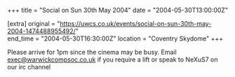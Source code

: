 +++
title = "Social on Sun 30th May 2004"
date = "2004-05-30T13:00:00Z"

[extra]
original = "https://uwcs.co.uk/events/social-on-sun-30th-may-2004-1474488955492/"    
end_time = "2004-05-30T16:30:00Z"
location = "Coventry Skydome"
+++

Please arrive for 1pm since the cinema may be busy.  Email exec@warwickcompsoc.co.uk if you require a lift or speak to NeXuS7 on our irc channel

